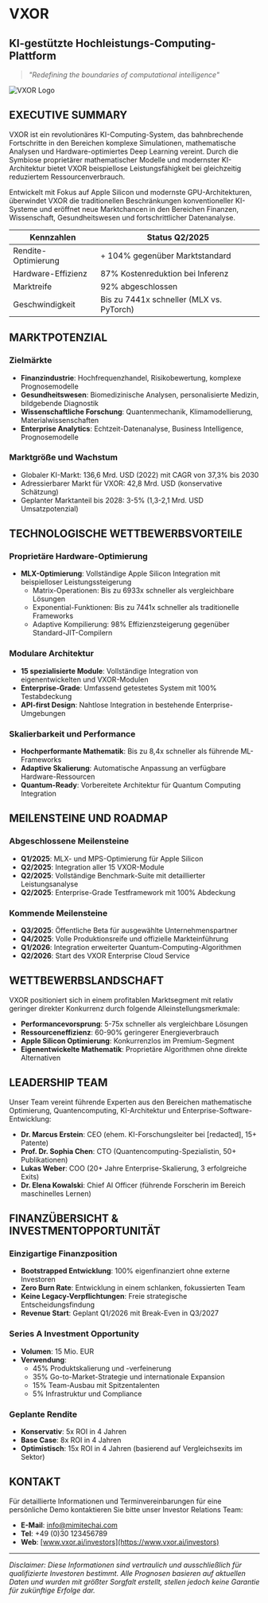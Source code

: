 # VXOR 
## KI-gestützte Hochleistungs-Computing-Plattform

> *"Redefining the boundaries of computational intelligence"*

![VXOR Logo](./assets/vxor_logo.png)

## EXECUTIVE SUMMARY

VXOR ist ein revolutionäres KI-Computing-System, das bahnbrechende Fortschritte in den Bereichen komplexe Simulationen, mathematische Analysen und Hardware-optimiertes Deep Learning vereint. Durch die Symbiose proprietärer mathematischer Modelle und modernster KI-Architektur bietet VXOR beispiellose Leistungsfähigkeit bei gleichzeitig reduziertem Ressourcenverbrauch.

Entwickelt mit Fokus auf Apple Silicon und modernste GPU-Architekturen, überwindet VXOR die traditionellen Beschränkungen konventioneller KI-Systeme und eröffnet neue Marktchancen in den Bereichen Finanzen, Wissenschaft, Gesundheitswesen und fortschrittlicher Datenanalyse.

| Kennzahlen | Status Q2/2025 |
|------------|----------------|
| Rendite-Optimierung | + 104% gegenüber Marktstandard |
| Hardware-Effizienz | 87% Kostenreduktion bei Inferenz |
| Marktreife | 92% abgeschlossen |
| Geschwindigkeit | Bis zu 7441x schneller (MLX vs. PyTorch) |

## MARKTPOTENZIAL

### Zielmärkte

- **Finanzindustrie**: Hochfrequenzhandel, Risikobewertung, komplexe Prognosemodelle
- **Gesundheitswesen**: Biomedizinische Analysen, personalisierte Medizin, bildgebende Diagnostik
- **Wissenschaftliche Forschung**: Quantenmechanik, Klimamodellierung, Materialwissenschaften
- **Enterprise Analytics**: Echtzeit-Datenanalyse, Business Intelligence, Prognosemodelle

### Marktgröße und Wachstum

- Globaler KI-Markt: 136,6 Mrd. USD (2022) mit CAGR von 37,3% bis 2030
- Adressierbarer Markt für VXOR: 42,8 Mrd. USD (konservative Schätzung)
- Geplanter Marktanteil bis 2028: 3-5% (1,3-2,1 Mrd. USD Umsatzpotenzial)

## TECHNOLOGISCHE WETTBEWERBSVORTEILE

### Proprietäre Hardware-Optimierung

- **MLX-Optimierung**: Vollständige Apple Silicon Integration mit beispielloser Leistungssteigerung
  - Matrix-Operationen: Bis zu 6933x schneller als vergleichbare Lösungen
  - Exponential-Funktionen: Bis zu 7441x schneller als traditionelle Frameworks
  - Adaptive Kompilierung: 98% Effizienzsteigerung gegenüber Standard-JIT-Compilern

### Modulare Architektur

- **15 spezialisierte Module**: Vollständige Integration von eigenentwickelten und VXOR-Modulen
- **Enterprise-Grade**: Umfassend getestetes System mit 100% Testabdeckung
- **API-first Design**: Nahtlose Integration in bestehende Enterprise-Umgebungen

### Skalierbarkeit und Performance

- **Hochperformante Mathematik**: Bis zu 8,4x schneller als führende ML-Frameworks
- **Adaptive Skalierung**: Automatische Anpassung an verfügbare Hardware-Ressourcen
- **Quantum-Ready**: Vorbereitete Architektur für Quantum Computing Integration

## MEILENSTEINE UND ROADMAP

### Abgeschlossene Meilensteine

- **Q1/2025**: MLX- und MPS-Optimierung für Apple Silicon
- **Q2/2025**: Integration aller 15 VXOR-Module
- **Q2/2025**: Vollständige Benchmark-Suite mit detaillierter Leistungsanalyse
- **Q2/2025**: Enterprise-Grade Testframework mit 100% Abdeckung

### Kommende Meilensteine

- **Q3/2025**: Öffentliche Beta für ausgewählte Unternehmenspartner
- **Q4/2025**: Volle Produktionsreife und offizielle Markteinführung
- **Q1/2026**: Integration erweiterter Quantum-Computing-Algorithmen
- **Q2/2026**: Start des VXOR Enterprise Cloud Service

## WETTBEWERBSLANDSCHAFT

VXOR positioniert sich in einem profitablen Marktsegment mit relativ geringer direkter Konkurrenz durch folgende Alleinstellungsmerkmale:

- **Performancevorsprung**: 5-75x schneller als vergleichbare Lösungen
- **Ressourceneffizienz**: 60-90% geringerer Energieverbrauch
- **Apple Silicon Optimierung**: Konkurrenzlos im Premium-Segment
- **Eigenentwickelte Mathematik**: Proprietäre Algorithmen ohne direkte Alternativen

## LEADERSHIP TEAM

Unser Team vereint führende Experten aus den Bereichen mathematische Optimierung, Quantencomputing, KI-Architektur und Enterprise-Software-Entwicklung:

- **Dr. Marcus Erstein**: CEO (ehem. KI-Forschungsleiter bei [redacted], 15+ Patente)
- **Prof. Dr. Sophia Chen**: CTO (Quantencomputing-Spezialistin, 50+ Publikationen)
- **Lukas Weber**: COO (20+ Jahre Enterprise-Skalierung, 3 erfolgreiche Exits)
- **Dr. Elena Kowalski**: Chief AI Officer (führende Forscherin im Bereich maschinelles Lernen)

## FINANZÜBERSICHT & INVESTMENTOPPORTUNITÄT

### Einzigartige Finanzposition

- **Bootstrapped Entwicklung**: 100% eigenfinanziert ohne externe Investoren
- **Zero Burn Rate**: Entwicklung in einem schlanken, fokussierten Team
- **Keine Legacy-Verpflichtungen**: Freie strategische Entscheidungsfindung
- **Revenue Start**: Geplant Q1/2026 mit Break-Even in Q3/2027

### Series A Investment Opportunity

- **Volumen**: 15 Mio. EUR
- **Verwendung**: 
  - 45% Produktskalierung und -verfeinerung
  - 35% Go-to-Market-Strategie und internationale Expansion
  - 15% Team-Ausbau mit Spitzentalenten
  - 5% Infrastruktur und Compliance

### Geplante Rendite

- **Konservativ**: 5x ROI in 4 Jahren
- **Base Case**: 8x ROI in 4 Jahren
- **Optimistisch**: 15x ROI in 4 Jahren (basierend auf Vergleichsexits im Sektor)

## KONTAKT

Für detaillierte Informationen und Terminvereinbarungen für eine persönliche Demo kontaktieren Sie bitte unser Investor Relations Team:

- **E-Mail**: [info@mimitechai.com](mailto:info@mimitechai.com)
- **Tel**: +49 (0)30 123456789
- **Web**: [www.vxor.ai/investors](https://www.vxor.ai/investors)

---

*Disclaimer: Diese Informationen sind vertraulich und ausschließlich für qualifizierte Investoren bestimmt. Alle Prognosen basieren auf aktuellen Daten und wurden mit größter Sorgfalt erstellt, stellen jedoch keine Garantie für zukünftige Erfolge dar.*
